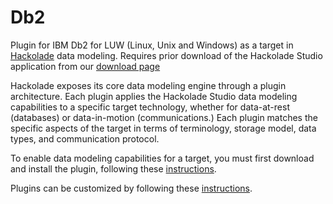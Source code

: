 # Db2

Plugin for IBM Db2 for LUW (Linux, Unix and Windows) as a target in [Hackolade](https://hackolade.com) data modeling.  Requires prior download of the Hackolade Studio application from our [download page](https://hackolade.com/download.html)

Hackolade exposes its core data modeling engine through a plugin architecture.  Each plugin applies the Hackolade Studio data modeling capabilities to a specific target technology, whether for data-at-rest (databases) or data-in-motion (communications.)  Each plugin matches the specific aspects of the target in terms of terminology, storage model, data types, and communication protocol.

To enable data modeling capabilities for a target, you must first download and install the plugin, following these [instructions](https://hackolade.com/help/DownloadadditionalDBtargetplugin.html "Plugin download instructions").

Plugins can be customized by following these [instructions](https://hackolade.com/help/Userdefinedcustomproperties.html "Plugin customization instructions").

